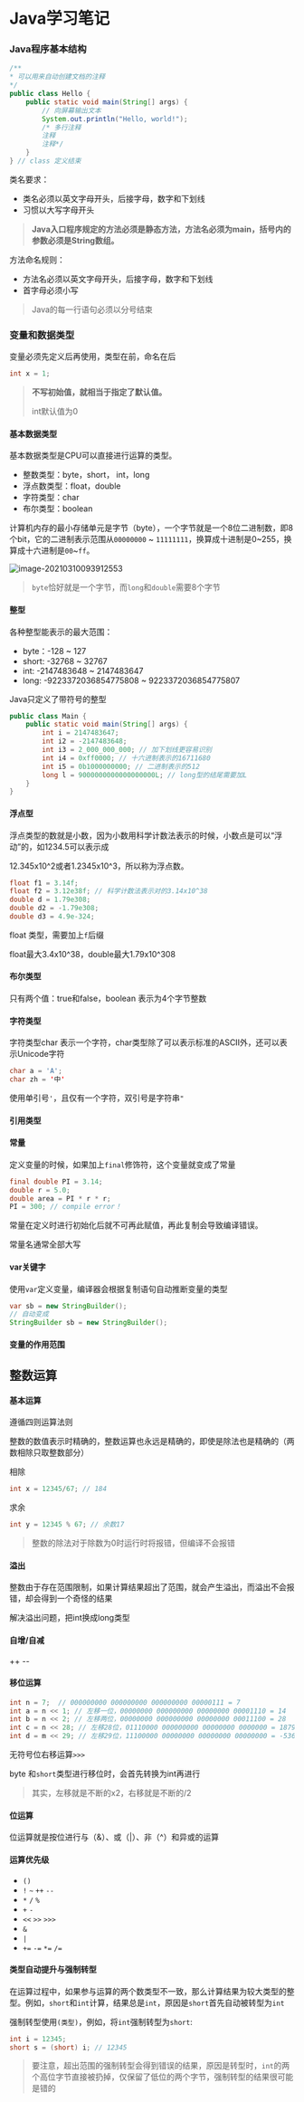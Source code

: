 # Java学习笔记


<!--more-->

### Java程序基本结构

``` java
/**
* 可以用来自动创建文档的注释
*/
public class Hello {
    public static void main(String[] args) {
        // 向屏幕输出文本
        System.out.println("Hello, world!");
        /* 多行注释
        注释
        注释*/
    }
} // class 定义结束
```

 类名要求：

- 类名必须以英文字母开头，后接字母，数字和下划线
- 习惯以大写字母开头

> **Java入口程序规定的方法必须是静态方法，方法名必须为main，括号内的参数必须是String数组。**

方法命名规则：

- 方法名必须以英文字母开头，后接字母，数字和下划线
- 首字母必须小写

> Java的每一行语句必须以分号结束

### 变量和数据类型

变量必须先定义后再使用，类型在前，命名在后

```java
int x = 1;
```

> **不写初始值，就相当于指定了默认值。**
>
> int默认值为0

#### 基本数据类型

基本数据类型是CPU可以直接进行运算的类型。

- 整数类型：byte，short， int，long
- 浮点数类型：float，double
- 字符类型：char
- 布尔类型：boolean



计算机内存的最小存储单元是字节（byte），一个字节就是一个8位二进制数，即8个bit，它的二进制表示范围从`00000000` ~ `11111111`，换算成十进制是0~255，换算成十六进制是`00`~`ff`。

![image-20210310093912553](https://cdn.jsdelivr.net/gh/wlight/cdn-images/blog-images/image-20210310093912553.png)

> `byte`恰好就是一个字节，而`long`和`double`需要8个字节

#### 整型

各种整型能表示的最大范围：

- byte：-128 ~ 127
- short: -32768 ~ 32767
- int: -2147483648 ~ 2147483647
- long: -9223372036854775808 ~ 9223372036854775807

Java只定义了带符号的整型

```java
public class Main {
    public static void main(String[] args) {
        int i = 2147483647;
        int i2 = -2147483648;
        int i3 = 2_000_000_000; // 加下划线更容易识别
        int i4 = 0xff0000; // 十六进制表示的16711680
        int i5 = 0b1000000000; // 二进制表示的512
        long l = 9000000000000000000L; // long型的结尾需要加L
    }
}
```

#### 浮点型

浮点类型的数就是小数，因为小数用科学计数法表示的时候，小数点是可以“浮动”的，如1234.5可以表示成

12.345x10^2或者1.2345x10^3，所以称为浮点数。

```java
float f1 = 3.14f;
float f2 = 3.12e38f; // 科学计数法表示对的3.14x10^38
double d = 1.79e308;
double d2 = -1.79e308;
double d3 = 4.9e-324;
```

float 类型，需要加上`f`后缀

float最大3.4x10^38，double最大1.79x10^308

#### 布尔类型

只有两个值：true和false，boolean 表示为4个字节整数

#### 字符类型

字符类型char 表示一个字符，char类型除了可以表示标准的ASCII外，还可以表示Unicode字符

```java
char a = 'A';
char zh = '中'
```

使用单引号`'`，且仅有一个字符，双引号是字符串`"`

#### 引用类型

#### 常量

定义变量的时候，如果加上`final`修饰符，这个变量就变成了常量

```java
final double PI = 3.14;
double r = 5.0;
double area = PI * r * r;
PI = 300; // compile error！
```

常量在定义时进行初始化后就不可再此赋值，再此复制会导致编译错误。

常量名通常全部大写

#### var关键字

使用`var`定义变量，编译器会根据复制语句自动推断变量的类型

```java
var sb = new StringBuilder();
// 自动变成
StringBuilder sb = new StringBuilder();
```

#### 变量的作用范围

## 整数运算

#### 基本运算

遵循四则运算法则

整数的数值表示时精确的，整数运算也永远是精确的，即使是除法也是精确的（两数相除只取整数部分）

相除

```java
int x = 12345/67; // 184
```

求余

```java
int y = 12345 % 67; // 余数17
```

> 整数的除法对于除数为0时运行时将报错，但编译不会报错

#### 溢出

整数由于存在范围限制，如果计算结果超出了范围，就会产生溢出，而溢出不会报错，却会得到一个奇怪的结果

解决溢出问题，把int换成long类型

#### 自增/自减

++ -- 

#### 移位运算

```java
int n = 7;	// 000000000 000000000 000000000 00000111 = 7
int a = n << 1; // 左移一位，00000000 000000000 00000000 00001110 = 14
int b = n << 2; // 左移两位，00000000 000000000 00000000 00011100 = 28
int c = n << 28; // 左移28位，01110000 000000000 00000000 0000000 = 1879048192
int d = m << 29; // 左移29位，11100000 00000000 00000000 00000000 = -536870912，最高位为1，因此结果变成了负数
```

无符号位右移运算`>>>`

byte 和`short`类型进行移位时，会首先转换为int再进行

> 其实，左移就是不断的x2，右移就是不断的/2

#### 位运算

位运算就是按位进行与（&）、或（|）、非（^）和异或的运算

#### 运算优先级

- `()`
- `!` `~` `++` `--`
- `*` `/` `%`
- `+` `-`
- `<<` `>>` `>>>`
- `&`
- `|`
- `+=` `-=` `*=` `/=`

#### 类型自动提升与强制转型

在运算过程中，如果参与运算的两个数类型不一致，那么计算结果为较大类型的整型。例如，`short`和`int`计算，结果总是`int`，原因是`short`首先自动被转型为`int`

强制转型使用`(类型)`，例如，将`int`强制转型为`short`:

```java
int i = 12345;
short s = (short) i; // 12345
```

> 要注意，超出范围的强制转型会得到错误的结果，原因是转型时，`int`的两个高位字节直接被扔掉，仅保留了低位的两个字节，强制转型的结果很可能是错的


